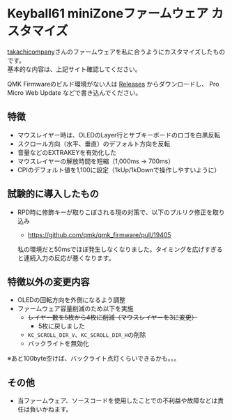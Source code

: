 # Keyball61 miniZoneファームウェア カスタマイズ

[takachicompany](https://zenn.dev/takashicompany/articles/69b87160cda4b9)さんのファームウェアを私に合うようにカスタマイズしたものです。  
基本的な内容は、上記サイト確認してください。

QMK Firmwareのビルド環境がない人は [Releases](https://github.com/mid417/qmk_firmware/releases) からダウンロードし、
Pro Micro Web Update などで書き込んでください。

## 特徴

- マウスレイヤー時は、OLEDのLayer行とサブキーボードのロゴを白黒反転
- スクロール方向（水平、垂直）のデフォルト方向を反転
- 音量などのEXTRAKEYを有効化した
- マウスレイヤーの解放時間を短縮（1,000ms → 700ms）
- CPIのデフォルト値を1,100に設定（1kUp/1kDownで操作しやすいように） 

## 試験的に導入したもの

- RPD時に修飾キーが取りこぼされる現の対策で、以下のプルリク修正を取り込み
    - https://github.com/qmk/qmk_firmware/pull/19405
    
    私の環境だと50msでほぼ発生しなくなりました。タイミングを広げすぎると連続入力の反応が悪くなります。

## 特徴以外の変更内容

- OLEDの回転方向を外側になるよう調整
- ファームウェア容量削減のため以下を実施
  - ~~レイヤー数を5枚から4枚に削減（マウスレイヤーを3に変更）~~
    - 5枚に戻しました
  - `KC_SCROLL_DIR_V`、`KC_SCROLL_DIR_H`の削除
  - バックライトを無効化

※あと100byte空けば、バックライト点灯くらいできるかも。。。

## その他

- 当ファームウェア、ソースコードを使用したことでの不利益や故障などは責任は負いかねます。
